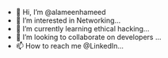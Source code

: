 - 👋 Hi, I’m @alameenhameed
- 👀 I’m interested in Networking...
- 🌱 I’m currently learning ethical hacking...
- 💞️ I’m looking to collaborate on developers ...
- 📫 How to reach me @LinkedIn...

<!---
alameenhameed/alameenhameed is a ✨ special ✨ repository because its `README.md` (this file) appears on your GitHub profile.
You can click the Preview link to take a look at your changes.
--->
